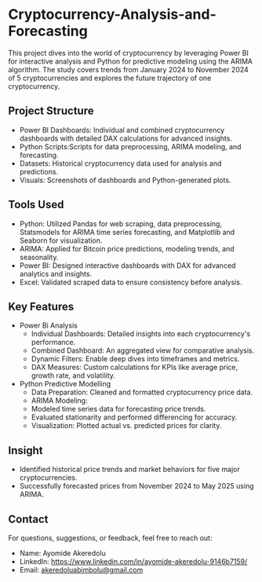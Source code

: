 # Cryptocurrency-Analysis-and-Forecasting
This project dives into the world of cryptocurrency by leveraging Power BI for interactive analysis and Python for predictive modeling using the ARIMA algorithm. The study covers trends from January 2024 to November 2024 of 5 cryptocurrencies and explores the future trajectory of one cryptocurrency.

## Project Structure
- Power BI Dashboards: Individual and combined cryptocurrency dashboards with detailed DAX calculations for advanced insights.
- Python Scripts:Scripts for data preprocessing, ARIMA modeling, and forecasting.
- Datasets: Historical cryptocurrency data used for analysis and predictions.
- Visuals: Screenshots of dashboards and Python-generated plots.

## Tools Used
- Python: Utilized Pandas for web scraping, data preprocessing, Statsmodels for ARIMA time series forecasting, and Matplotlib and Seaborn for visualization.
- ARIMA: Applied for Bitcoin price predictions, modeling trends, and seasonality.
- Power BI: Designed interactive dashboards with DAX for advanced analytics and insights.
- Excel: Validated scraped data to ensure consistency before analysis.

## Key Features
- Power Bi Analysis
  - Individual Dashboards: Detailed insights into each cryptocurrency's performance.
  - Combined Dashboard: An aggregated view for comparative analysis.
  - Dynamic Filters: Enable deep dives into timeframes and metrics.
  - DAX Measures: Custom calculations for KPIs like average price, growth rate, and volatility.
- Python Predictive Modelling
  - Data Preparation: Cleaned and formatted cryptocurrency price data.
  - ARIMA Modeling:
  - Modeled time series data for forecasting price trends.
  - Evaluated stationarity and performed differencing for accuracy.
  - Visualization: Plotted actual vs. predicted prices for clarity.
## Insight
- Identified historical price trends and market behaviors for five major cryptocurrencies.
- Successfully forecasted prices from November 2024 to May 2025 using ARIMA.

## Contact
For questions, suggestions, or feedback, feel free to reach out:
- Name: Ayomide Akeredolu
- LinkedIn: https://www.linkedin.com/in/ayomide-akeredolu-9146b7159/
- Email: akeredoluabimbolu@gmail.com

